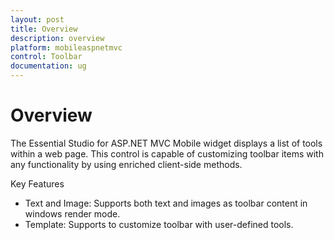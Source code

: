```yaml
---
layout: post
title: Overview
description: overview
platform: mobileaspnetmvc
control: Toolbar
documentation: ug
---
```


# Overview

The Essential Studio for ASP.NET MVC Mobile widget displays a list of tools within a web page. This control is capable of customizing toolbar items with any functionality by using enriched client-side methods.

Key Features

* Text and Image: Supports both text and images as toolbar content in windows render mode.
* Template: Supports to customize toolbar with user-defined tools.



